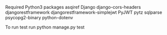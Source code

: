 Required Python3 packages
asqiref
Django
django-cors-headers
djangorestframework
djangorestframework-simplejwt
PyJWT
pytz
sqlparse
psycopg2-binary
python-dotenv

To run test run 
python manage.py test
